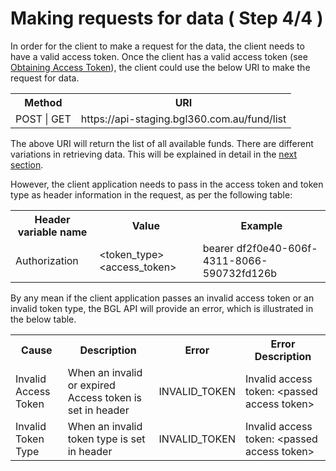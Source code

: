 # Making requests for data ( Step 4/4 )

In order for the client to make a request for the data, the client needs to have a valid access token.  Once the client has a valid access token (see [Obtaining Access Token](obtaining_request_token.md)), the client could use the below URI to make the request for data.

<table>
    <tr>
        <th>Method</th>
        <th>URI</th>
    </tr>
    <tr>
        <td>POST | GET</td>
        <td>https://api-staging.bgl360.com.au/fund/list</td>
    </tr>
</table>

The above URI will return the list of all available funds.  There are different variations in retrieving data.  This will be explained in detail in the [next section](../resource_requests/README.md).

However, the client application needs to pass in the access token and token type as header information in the request, as per the following table:

<table>
    <tr>
        <th>Header variable name</th>
        <th>Value</th>
        <th>Example</th>
    </tr>
    <tr>
        <td>Authorization</td>
        <td>&lt;token_type&gt; &lt;access_token&gt;</td>
        <td>bearer df2f0e40-606f-4311-8066-590732fd126b</td>
    </tr>
</table>

By any mean if the client application passes an invalid access token or an invalid token type, the BGL API will provide an error, which is illustrated in the below table.

<table>
    <tr>
        <th>Cause</th>
        <th>Description</th>
        <th>Error</th>
        <th>Error Description</th>
    </tr>
    <tr>
        <td>Invalid Access Token</td>
        <td>When an invalid or expired Access token is set in header</td>
        <td>INVALID_TOKEN</td>
        <td>Invalid access token: &lt;passed access token&gt;</td>
    </tr>
    <tr>
        <td>Invalid Token Type</td>
        <td>When an invalid token type is set in header</td>
        <td>INVALID_TOKEN</td>
        <td>Invalid access token: &lt;passed access token&gt;</td>
    </tr>
</table>

